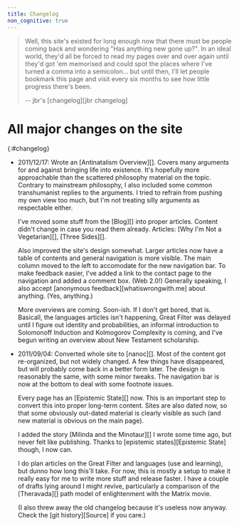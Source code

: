 ```yaml
---
title: Changelog
non_cognitive: true
---
```


> Well, this site's existed for long enough now that there must be people coming
> back and wondering "Has anything new gone up?". In an ideal world, they'd all
> be forced to read my pages over and over again until they'd got 'em memorised
> and could spot the places where I've turned a comma into a semicolon… but
> until then, I'll let people bookmark this page and visit every six months to
> see how little progress there's been.
>
> -- jbr's [changelog][jbr changelog]

All major changes on the site
=============================

{:#changelog}
- 2011/12/17: Wrote an [Antinatalism Overview][]. Covers many arguments for and against bringing life into existence. It's hopefully more approachable than the scattered philosophy material on the topic. Contrary to mainstream philosophy, I also included some common transhumanist replies to the arguments. I tried to refrain from pushing my own view too much, but I'm not treating silly arguments as respectable either.

  I've moved some stuff from the [Blog][] into proper articles. Content didn't change in case you read them already. Articles: [Why I'm Not a Vegetarian][], [Three Sides][]. 

  Also improved the site's design somewhat. Larger articles now have a table of contents and general navigation is more visible. The main column moved to the left to accomodate for the new navigation bar. To make feedback easier, I've added a link to the contact page to the navigation and added a comment box. (Web 2.0!) Generally speaking, I also accept [anonymous feedback][whatiswrongwith.me] about anything. (Yes, anything.)

  More overviews are coming. Soon-ish. If I don't get bored, that is. Basicall, the languages articles isn't happening, Great Filter was delayed until I figure out identity and probabilities, an informal introduction to Solomonoff Induction and Kolmogorov Complexity is coming, and I've begun writing an overview about New Testament scholarship.
  
- 2011/09/04: Converted whole site to [nanoc][]. Most of the content got
  re-organized, but not widely changed. A few things have disappeared, but will
  probably come back in a better form later. The design is reasonably the same,
  with some minor tweaks. The navigation bar is now at the bottom to deal with
  some footnote issues.

  Every page has an [Epistemic State][] now. This is an important step to
  convert this into proper long-term content. Sites are also dated now, so that
  some obviously out-dated material is clearly visible as such (and new material
  is obvious on the main page).
  
  I added the story [Milinda and the Minotaur][] I wrote some time ago, but
  never felt like publishing. Thanks to [epistemic states][Epistemic State]
  though, I now can.
  
  I do plan articles on the Great Filter and languages (use and learning), but
  dunno how long this'll take. For now, this is mostly a setup to make it really
  easy for me to write more stuff and release faster. I have a couple of drafts
  lying around I might revive, particularly a comparison of the [Theravada][]
  path model of enlightenment with the Matrix movie.
  
  (I also threw away the old changelog because it's useless now anyway. Check
  the [git history][Source] if you care.)
